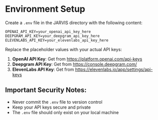 # Environment Setup

Create a `.env` file in the JARVIS directory with the following content:

```
OPENAI_API_KEY=your_openai_api_key_here
DEEPGRAM_API_KEY=your_deepgram_api_key_here
ELEVENLABS_API_KEY=your_elevenlabs_api_key_here
```

Replace the placeholder values with your actual API keys:

1. **OpenAI API Key**: Get from https://platform.openai.com/api-keys
2. **Deepgram API Key**: Get from https://console.deepgram.com/
3. **ElevenLabs API Key**: Get from https://elevenlabs.io/app/settings/api-keys

## Important Security Notes:
- Never commit the `.env` file to version control
- Keep your API keys secure and private
- The `.env` file should only exist on your local machine

